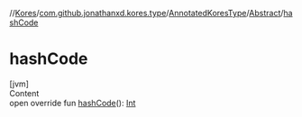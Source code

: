 //[Kores](../../../index.md)/[com.github.jonathanxd.kores.type](../../index.md)/[AnnotatedKoresType](../index.md)/[Abstract](index.md)/[hashCode](hash-code.md)



# hashCode  
[jvm]  
Content  
open override fun [hashCode](hash-code.md)(): [Int](https://kotlinlang.org/api/latest/jvm/stdlib/kotlin/-int/index.html)  



